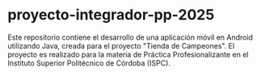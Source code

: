# proyecto-integrador-pp-2025
Este repositorio contiene el desarrollo de una aplicación móvil en Android utilizando Java, creada para el proyecto "Tienda de Campeones". El proyecto es realizado para la materia de Práctica Profesionalizante en el Instituto Superior Politécnico de Córdoba (ISPC).
